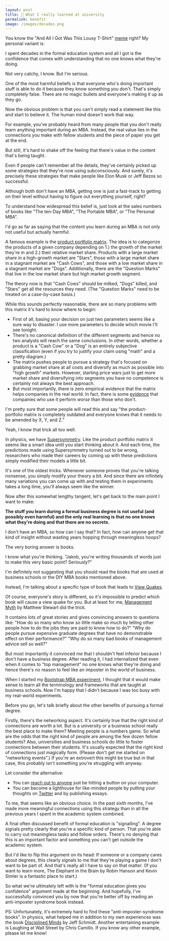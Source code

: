 ```yaml
---
layout: post
title: 🧠 What I really learned at university
permalink: benefit
image: /images/decades.png
---
```



You know the "And All I Got Was This Lousy T-Shirt" [meme](https://tvtropes.org/pmwiki/pmwiki.php/Main/AndAllIGotWasThisLousyTShirt) right? My personal variant is:

I spent decades in the formal education system and all I got is the confidence that comes with understanding that no one knows what they're doing.

Not very catchy, I know. But I'm serious.

One of the most harmful beliefs is that everyone who's doing important stuff is able to do it because they know something you don't. That's simply completely false. There are no magic bullets and everyone's making it up as they go.

Now the obvious problem is that you can't simply read a statement like this and start to believe it. The human mind doesn't work that way.

For example, you've probably heard from many people that you don't really learn anything important during an MBA. Instead, the real value lies in the connections you make with fellow students and the piece of paper you get at the end.

But still, it's hard to shake off the feeling that there's value in the content that's being taught.

Even if people can't remember all the details, they've certainly picked up some strategies that they're now using subconsciously. And surely, it's precisely these strategies that make people like Elon Musk or Jeff Bezos so successful.

Although both don't have an MBA, getting one is just a fast-track to getting on their level without having to figure out everything yourself, right?

To understand how widespread this belief is, just look at the sales numbers of books like "The ten-Day MBA", "The Portable MBA", or "The Personal MBA".

I'd go as far as saying that the content you learn during an MBA is not only not useful but actually harmful.

A famous example is the [product portfolio matrix](https://en.wikipedia.org/wiki/Growth%E2%80%93share_matrix). The idea is to categorize the products of a given company depending on 1.) the growth of the market they're in and 2.) their relative market share. Products with a large market share in a high-growth market are "Stars", those with a large market share in a stagnant market are "Cash Cows", and those with a low market share in a stagnant market are "Dogs". Additionally, there are the "Question Marks" that live in the low market share but high market growth segment.

The theory now is that "Cash Cows" should be milked, "Dogs" killed, and "Stars" get all the resources they need. (The "Question Marks" need to be treated on a case-by-case basis.)

While this sounds perfectly reasonable, there are so many problems with this matrix it's hard to know where to begin:

- First of all, basing your decision on just two parameters seems like a sure way to disaster. I use more parameters to decide which movie I'll see tonight.
- There's no canonical definition of the different segments and hence no two analysts will reach the same conclusions. In other words, whether a product is a "Cash Cow" or a "Dog" is an entirely subjective classification (even if you try to justify your claim using "math" and a pretty diagram.)
- The matrix pushes people to pursue a strategy that's focused on grabbing market share at all costs and diversify as much as possible into "high growth" markets. However, starting price wars just to get more market share and diversifying into segments you have no competence is certainly not always the best approach.
- But most importantly, there is zero empirical evidence that the matrix helps companies in the real world. In fact, there is some [evidence](https://papers.ssrn.com/sol3/papers.cfm?abstract_id=665393) that companies who use it perform *worse* than those who don't.

I'm pretty sure that some people will read this and say "the product-portfolio matrix is completely outdated and everyone knows that it needs to be amended by X, Y, and Z."

Yeah, I know that trick all too well.

In physics, we have [Supersymmetry](https://en.wikipedia.org/wiki/Supersymmetry). Like the product portfolio matrix it seems like a smart idea until you start thinking about it. And each time, the predictions made using Supersymmetry turned out to be wrong, researchers who made their careers by coming up with these predictions simply modified their models a little bit.

It's one of the oldest tricks. Whenever someone proves that you're talking nonsense, you simply modify your theory a bit. And since there are infinitely many variations you can come up with and testing them in experiments takes a long time, you'll always seem like the winner.

Now after this somewhat lengthy tangent, let's get back to the main point I want to make:

**The stuff you learn during a formal business degree is not useful (and possibly even harmful) and the only real learning is that no one knows what they're doing and that there are no secrets.**

I don't have an MBA, so how can I say that? In fact, how can anyone get that kind of insight without wasting years hopping through meaningless hoops?

The very boring answer is books.

I know what you're thinking. "Jakob, you're writing thousands of words just to make this very basic point? Seriously?"

I'm definitely not suggesting that you should read the books that are used at business schools or the DIY MBA books mentioned above.

Instead, I'm talking about a specific type of book that leads to [View Quakes](https://ryanholiday.net/quake-reading/).

Of course, everyone's story is different, so it's impossible to predict which book will cause a view quake for you. But at least for me, [Management Myth](https://mwstewart.com/books/the-management-myth/) by Matthew Stewart did the trick.

It contains lots of great stories and gives convincing answers to questions like: "How do so many who know so little make so much by telling other people how to do the jobs they are paid to know how to do?" "Why do people pursue expensive graduate degrees that have no demonstrable effect on their performance?" "Why do so many bad books of management advice sell so well?"

But most importantly it convinced me that I shouldn't feel inferior because I don't have a business degree. After reading it, I had internalized that even when it comes to "top management" no one knows what they're doing and hence there's no reason to feel like an imposter in the world of business.

When I started my [Bootstrap MBA experiment](https://bootstrap.mba/), I thought that it would make sense to learn all the terminology and frameworks that are taught at business schools. Now I'm happy that I didn't because I was too busy with my real-world experiments.

Before you go, let's talk briefly about the other benefits of pursuing a formal degree.

Firstly, there's the networking aspect. It's certainly true that the right kind of connections are worth a lot. But is a university or a business school really the best place to make them? Meeting people is a numbers game. So what are the odds that the right kind of people are among the few dozen fellow students? Also, universities and business schools do little to foster connections between their students. It's usually expected that the right kind of connections just magically form. (Please don't get me started on "networking events".) If you're an extrovert this might be true but in that case, this probably isn't something you're struggling with anyway.

Let consider the alternative:

- You can [reach out to anyone](https://bootstrap.mba/sam-parr/) just be hitting a button on your computer.
- You can become a lighthouse for like-minded people by putting your thoughts on [Twitter](https://twitter.com/jakobgreenfeld) and by publishing essays.

To me, that seems like an obvious choice. In the past sixth months, I've made more meaningful connections using this strategy than in all the previous years I spent in the academic system combined.

A final often discussed benefit of formal education is "signalling". A degree signals pretty clearly that you're a specific kind of person. That you're able to carry out meaningless tasks and follow orders. There's no denying that this is an important factor and something you can't get outside the academic system.

But I'd like to flip this argument on its head: If someone or a company cares about degrees, this clearly signals to me that they're playing a game I don't want to be part of. And that's really all I have to say on that matter. (If you want to learn more, The Elephant in the Brain by Robin Hanson and Kevin Simler is a fantastic place to start.)

So what we're ultimately left with is the "formal education gives you confidence" argument made at the beginning. And hopefully, I've successfully convinced you by now that you're better off by reading an anti-imposter syndrome book instead.

PS: Unfortunately, it's extremely hard to find these "anti-imposter-syndrome books". In physics, what helped me in addition to my own experiences was the book [Disciplined Minds](https://disciplinedminds.tripod.com/) by Jeff Schmidt. Another entertaining example is Laughing at Wall Street by Chris Camillo. If you know any other example, please let me know!
